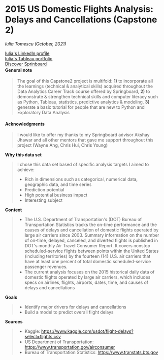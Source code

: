 # **2015 US Domestic Flights Analysis: Delays and Cancellations (Capstone 2)**

*<p style='text-align: left;'> Iulia Tomescu (October, 2021)</p>*
<a href="https://www.linkedin.com/in/iuliatomescu-m/" style="float:left"> Iulia's LinkedIn profile</a><br>
<a href="https://public.tableau.com/app/profile/iulia.tomescu" style="float:left"> Iulia's Tableau portfolio</a> <br>
<a href="https://www.springboard.com/" style="float:left"> Discover Sprinboard</a>



#### **General note**
>The goal of this Capstone2 project is multifold: **1)** to incorporate all the learnings (technical & analytical skills) acquired throughout the Data Analytics Career Track course offered by Springboard, **2)** to demonstrate & strengthen technical skills and computer literacy such as Python, Tableau, statistics, predictive analytics & modeling, **3)** generate a basic tutorial for people that are new to Python and Exploratory Data Analysis


#### **Acknowledgments**
>I would like to offer my thanks to my Springboard advisor Akshay Jhawar and all other mentors that gave me support throughout this project (Wayne Ang, Chris Hui, Chris Young)

**Why this data set**
>I chose this data set based of specific analysis targets I aimed to achieve:
>* Rich in dimensions such as categorical, numerical data, geographic data, and time series
>* Prediction potential
>* High potential business impact
>* Interesting subject

**Context**
>* The U.S. Department of Transportation's (DOT) Bureau of Transportation Statistics tracks the on-time performance and the causes of delays and cancellation of domestic flights operated by large air carriers since 2003. Summary information on the number of on-time, delayed, canceled, and diverted flights is published in DOT's monthly Air Travel Consumer Report. It covers nonstop scheduled-service flights between points within the United States (including territories) by the fourteen (14) U.S. air carriers that have at least one percent of total domestic scheduled-service passenger revenues.
>* The current analysis focuses on the 2015 historical daily data of domestic flights operated by large air carriers, which includes specs on airlines, flights, airports, dates, time, and causes of delays and cancellations

**Goals**
>* Identify major drivers for delays and cancellations
>* Build a model to predict overall flight delays

**Sources**
>* Kaggle: https://www.kaggle.com/usdot/flight-delays?select=flights.csv  
>* US Department of Transportation: https://www.transportation.gov/airconsumer
>* Bureau of Transportation Statistics: https://www.transtats.bts.gov
